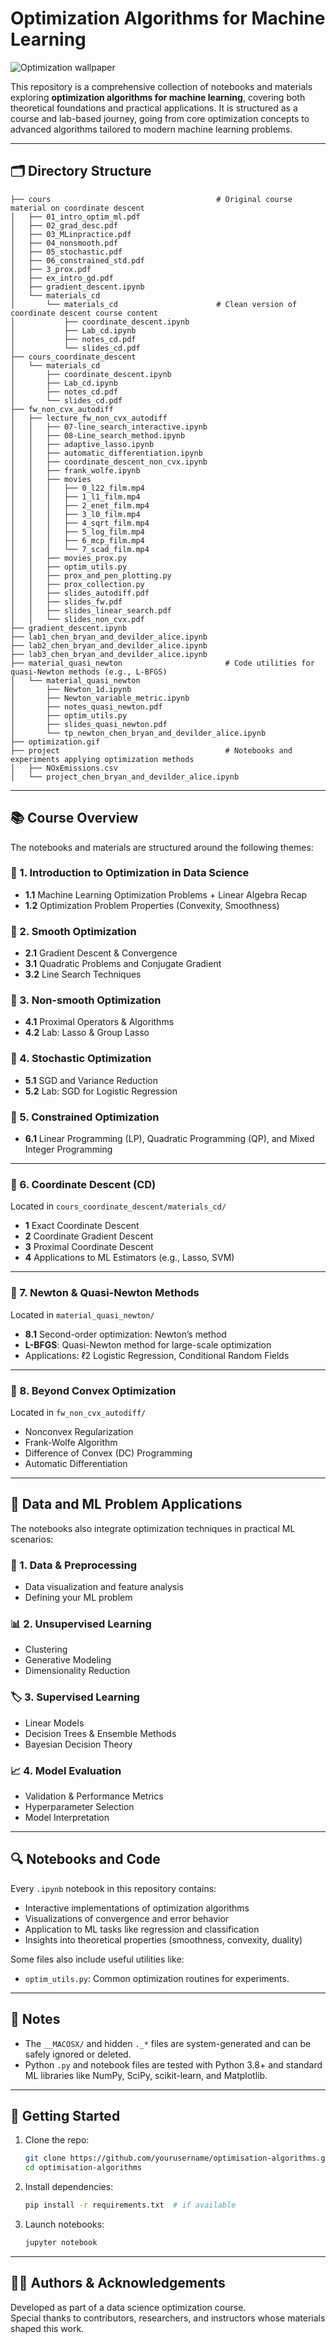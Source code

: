 # Optimization Algorithms for Machine Learning  

![Optimization wallpaper](optimization.gif)

This repository is a comprehensive collection of notebooks and materials exploring **optimization algorithms for machine learning**, covering both theoretical foundations and practical applications. It is structured as a course and lab-based journey, going from core optimization concepts to advanced algorithms tailored to modern machine learning problems.

---

## 🗂 Directory Structure

```
├── cours                                     # Original course material on coordinate descent
│   ├── 01_intro_optim_ml.pdf
│   ├── 02_grad_desc.pdf
│   ├── 03_MLinpractice.pdf
│   ├── 04_nonsmooth.pdf
│   ├── 05_stochastic.pdf
│   ├── 06_constrained_std.pdf
│   ├── 3_prox.pdf
│   ├── ex_intro_gd.pdf
│   ├── gradient_descent.ipynb
│   └── materials_cd
│       └── materials_cd                      # Clean version of coordinate descent course content
│           ├── coordinate_descent.ipynb
│           ├── Lab_cd.ipynb
│           ├── notes_cd.pdf
│           └── slides_cd.pdf
├── cours_coordinate_descent                     
│   └── materials_cd
│       ├── coordinate_descent.ipynb
│       ├── Lab_cd.ipynb
│       ├── notes_cd.pdf
│       └── slides_cd.pdf
├── fw_non_cvx_autodiff
│   ├── lecture_fw_non_cvx_autodiff
│   │   ├── 07-line_search_interactive.ipynb
│   │   ├── 08-Line_search_method.ipynb
│   │   ├── adaptive_lasso.ipynb
│   │   ├── automatic_differentiation.ipynb
│   │   ├── coordinate_descent_non_cvx.ipynb
│   │   ├── frank_wolfe.ipynb
│   │   ├── movies
│   │   │   ├── 0_l22_film.mp4
│   │   │   ├── 1_l1_film.mp4
│   │   │   ├── 2_enet_film.mp4
│   │   │   ├── 3_l0_film.mp4
│   │   │   ├── 4_sqrt_film.mp4
│   │   │   ├── 5_log_film.mp4
│   │   │   ├── 6_mcp_film.mp4
│   │   │   └── 7_scad_film.mp4
│   │   ├── movies_prox.py
│   │   ├── optim_utils.py
│   │   ├── prox_and_pen_plotting.py
│   │   ├── prox_collection.py
│   │   ├── slides_autodiff.pdf
│   │   ├── slides_fw.pdf
│   │   ├── slides_linear_search.pdf
│   │   └── slides_non_cvx.pdf
├── gradient_descent.ipynb
├── lab1_chen_bryan_and_devilder_alice.ipynb
├── lab2_chen_bryan_and_devilder_alice.ipynb
├── lab3_chen_bryan_and_devilder_alice.ipynb
├── material_quasi_newton                       # Code utilities for quasi-Newton methods (e.g., L-BFGS)
│   └── material_quasi_newton
│       ├── Newton_1d.ipynb
│       ├── Newton_variable_metric.ipynb
│       ├── notes_quasi_newton.pdf
│       ├── optim_utils.py
│       ├── slides_quasi_newton.pdf
│       └── tp_newton_chen_bryan_and_devilder_alice.ipynb
├── optimization.gif
├── project                                     # Notebooks and experiments applying optimization methods
│   ├── NOxEmissions.csv
│   └── project_chen_bryan_and_devilder_alice.ipynb

```

---

## 📚 Course Overview

The notebooks and materials are structured around the following themes:

### 🔹 1. Introduction to Optimization in Data Science

- **1.1** Machine Learning Optimization Problems + Linear Algebra Recap  
- **1.2** Optimization Problem Properties (Convexity, Smoothness)

### 🔹 2. Smooth Optimization

- **2.1** Gradient Descent & Convergence  
- **3.1** Quadratic Problems and Conjugate Gradient  
- **3.2** Line Search Techniques

### 🔹 3. Non-smooth Optimization

- **4.1** Proximal Operators & Algorithms  
- **4.2** Lab: Lasso & Group Lasso

### 🔹 4. Stochastic Optimization

- **5.1** SGD and Variance Reduction  
- **5.2** Lab: SGD for Logistic Regression

### 🔹 5. Constrained Optimization

- **6.1** Linear Programming (LP), Quadratic Programming (QP), and Mixed Integer Programming

---

### 🔹 6. Coordinate Descent (CD)

Located in `cours_coordinate_descent/materials_cd/`

- **1** Exact Coordinate Descent  
- **2** Coordinate Gradient Descent  
- **3** Proximal Coordinate Descent  
- **4** Applications to ML Estimators (e.g., Lasso, SVM)

---

### 🔹 7. Newton & Quasi-Newton Methods

Located in `material_quasi_newton/`

- **8.1** Second-order optimization: Newton’s method  
- **L-BFGS**: Quasi-Newton method for large-scale optimization  
- Applications: ℓ2 Logistic Regression, Conditional Random Fields

---

### 🔹 8. Beyond Convex Optimization

Located in `fw_non_cvx_autodiff/`

- Nonconvex Regularization  
- Frank-Wolfe Algorithm  
- Difference of Convex (DC) Programming  
- Automatic Differentiation

---

## 🤖 Data and ML Problem Applications

The notebooks also integrate optimization techniques in practical ML scenarios:

### 🧠 1. Data & Preprocessing

- Data visualization and feature analysis  
- Defining your ML problem

### 📊 2. Unsupervised Learning

- Clustering  
- Generative Modeling  
- Dimensionality Reduction  

### 🏷️ 3. Supervised Learning

- Linear Models  
- Decision Trees & Ensemble Methods  
- Bayesian Decision Theory  

### 📈 4. Model Evaluation

- Validation & Performance Metrics  
- Hyperparameter Selection  
- Model Interpretation

---

## 🔍 Notebooks and Code

Every `.ipynb` notebook in this repository contains:

- Interactive implementations of optimization algorithms  
- Visualizations of convergence and error behavior  
- Application to ML tasks like regression and classification  
- Insights into theoretical properties (smoothness, convexity, duality)

Some files also include useful utilities like:
- `optim_utils.py`: Common optimization routines for experiments.

---

## 🧹 Notes

- The `__MACOSX/` and hidden `._*` files are system-generated and can be safely ignored or deleted.
- Python `.py` and notebook files are tested with Python 3.8+ and standard ML libraries like NumPy, SciPy, scikit-learn, and Matplotlib.

---

## 🚀 Getting Started

1. Clone the repo:
   ```bash
   git clone https://github.com/yourusername/optimisation-algorithms.git
   cd optimisation-algorithms
   ```
2. Install dependencies:
   ```bash
   pip install -r requirements.txt  # if available
   ```
3. Launch notebooks:
   ```bash
   jupyter notebook
   ```

---

## 👨‍🔬 Authors & Acknowledgements

Developed as part of a data science optimization course.  
Special thanks to contributors, researchers, and instructors whose materials shaped this work.

